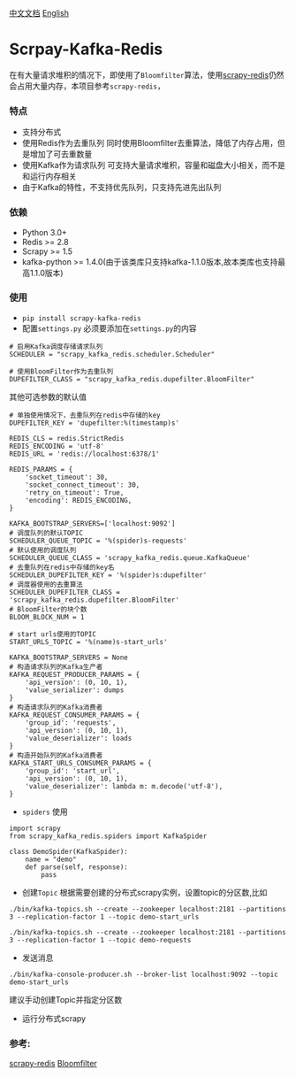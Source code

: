 [中文文档](README_zh.md)
[English](README.md)
# Scrpay-Kafka-Redis
在有大量请求堆积的情况下，即使用了`Bloomfilter`算法，使用[scrapy-redis](https://github.com/rmax/scrapy-redis)仍然会占用大量内存，本项目参考`scrapy-redis`，
### 特点
 - 支持分布式
 - 使用Redis作为去重队列
   同时使用Bloomfilter去重算法，降低了内存占用，但是增加了可去重数量
 - 使用Kafka作为请求队列
   可支持大量请求堆积，容量和磁盘大小相关，而不是和运行内存相关
 - 由于Kafka的特性，不支持优先队列，只支持先进先出队列
 
### 依赖
 - Python 3.0+
 - Redis >= 2.8
 - Scrapy >= 1.5
 - kafka-python >= 1.4.0(由于该类库只支持kafka-1.1.0版本,故本类库也支持最高1.1.0版本)

### 使用
  - `pip install scrapy-kafka-redis`
  - 配置`settings.py`
必须要添加在`settings.py`的内容
```
# 启用Kafka调度存储请求队列
SCHEDULER = "scrapy_kafka_redis.scheduler.Scheduler"

# 使用BloomFilter作为去重队列
DUPEFILTER_CLASS = "scrapy_kafka_redis.dupefilter.BloomFilter"
```

其他可选参数的默认值
```
# 单独使用情况下，去重队列在redis中存储的key
DUPEFILTER_KEY = 'dupefilter:%(timestamp)s'

REDIS_CLS = redis.StrictRedis
REDIS_ENCODING = 'utf-8'
REDIS_URL = 'redis://localhost:6378/1'

REDIS_PARAMS = {
    'socket_timeout': 30,
    'socket_connect_timeout': 30,
    'retry_on_timeout': True,
    'encoding': REDIS_ENCODING,
}

KAFKA_BOOTSTRAP_SERVERS=['localhost:9092']
# 调度队列的默认TOPIC
SCHEDULER_QUEUE_TOPIC = '%(spider)s-requests'
# 默认使用的调度队列
SCHEDULER_QUEUE_CLASS = 'scrapy_kafka_redis.queue.KafkaQueue'
# 去重队列在redis中存储的key名
SCHEDULER_DUPEFILTER_KEY = '%(spider)s:dupefilter'
# 调度器使用的去重算法
SCHEDULER_DUPEFILTER_CLASS = 'scrapy_kafka_redis.dupefilter.BloomFilter'
# BloomFilter的块个数
BLOOM_BLOCK_NUM = 1

# start urls使用的TOPIC
START_URLS_TOPIC = '%(name)s-start_urls'

KAFKA_BOOTSTRAP_SERVERS = None
# 构造请求队列的Kafka生产者
KAFKA_REQUEST_PRODUCER_PARAMS = {
    'api_version': (0, 10, 1),
    'value_serializer': dumps
}
# 构造请求队列的Kafka消费者
KAFKA_REQUEST_CONSUMER_PARAMS = {
    'group_id': 'requests',
    'api_version': (0, 10, 1),
    'value_deserializer': loads
}
# 构造开始队列的Kafka消费者
KAFKA_START_URLS_CONSUMER_PARAMS = {
    'group_id': 'start_url',
    'api_version': (0, 10, 1),
    'value_deserializer': lambda m: m.decode('utf-8'),
}
```
- `spiders` 使用
```
import scrapy
from scrapy_kafka_redis.spiders import KafkaSpider

class DemoSpider(KafkaSpider):
    name = "demo"
    def parse(self, response):
        pass
```
- 创建`Topic`
根据需要创建的分布式scrapy实例，设置topic的分区数,比如
```
./bin/kafka-topics.sh --create --zookeeper localhost:2181 --partitions 3 --replication-factor 1 --topic demo-start_urls

./bin/kafka-topics.sh --create --zookeeper localhost:2181 --partitions 3 --replication-factor 1 --topic demo-requests
```
- 发送消息
```
./bin/kafka-console-producer.sh --broker-list localhost:9092 --topic demo-start_urls
```
建议手动创建Topic并指定分区数

- 运行分布式scrapy

### 参考:
[scrapy-redis](https://github.com/rmax/scrapy-redis)
[Bloomfilter](https://github.com/LiuXingMing/Scrapy_Redis_Bloomfilter)
